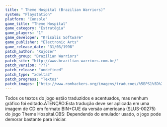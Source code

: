 ```yaml
---
title: " Theme Hospital (Brazilian Warriors)"
system: "Playstation"
platform: "Console"
game_title: "Theme Hospital"
game_category: "Estratégia"
game_players: "1"
game_developer: "Krisalis Software"
game_publisher: "Electronic Arts"
game_release_date: "31/03/1998"
patch_author: "Xujozer"
patch_group: "Brazilian Warriors"
patch_site: "http://www.brazilian-warriors.com.br/"
patch_version: "???"
patch_release: "undefined"
patch_type: "xdelta3"
patch_progress: "Textos"
patch_images: ["http://www.romhackers.org/imagens/traducoes/%5BPS1%5D%20Theme%20Hospital%20-%20Brazilian%20Warriors%20-%201.png","http://www.romhackers.org/imagens/traducoes/%5BPS1%5D%20Theme%20Hospital%20-%20Brazilian%20Warriors%20-%202.png","http://www.romhackers.org/imagens/traducoes/%5BPS1%5D%20Theme%20Hospital%20-%20Brazilian%20Warriors%20-%203.png"]
---
```

Todos os textos do jogo estão traduzidos e acentuados, mas nenhum gráfico foi editado.ATENÇÃO:Esta tradução deve ser aplicada em uma imagem de CD em formato BIN+CUE da versão americana (SLUS-00275) do jogo Theme Hospital.OBS: Dependendo do emulador usado, o jogo pode demorar bastante para iniciar.